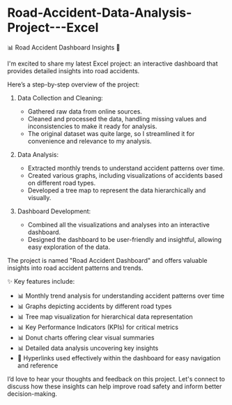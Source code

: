 # Road-Accident-Data-Analysis-Project---Excel

📊 Road Accident Dashboard Insights 🚗

I'm excited to share my latest Excel project: an interactive dashboard that provides detailed insights into road accidents.

Here’s a step-by-step overview of the project:

1. Data Collection and Cleaning:
   - Gathered raw data from online sources.
   - Cleaned and processed the data, handling missing values and inconsistencies to make it ready for analysis.
   - The original dataset was quite large, so I streamlined it for convenience and relevance to my analysis.

2. Data Analysis:
   - Extracted monthly trends to understand accident patterns over time.
   - Created various graphs, including visualizations of accidents based on different road types.
   - Developed a tree map to represent the data hierarchically and visually.

3. Dashboard Development:
   - Combined all the visualizations and analyses into an interactive dashboard.
   - Designed the dashboard to be user-friendly and insightful, allowing easy exploration of the data.

The project is named "Road Accident Dashboard" and offers valuable insights into road accident patterns and trends.

✨ Key features include:

- 📊 Monthly trend analysis for understanding accident patterns over time
- 📊 Graphs depicting accidents by different road types
- 📊 Tree map visualization for hierarchical data representation
- 📊 Key Performance Indicators (KPIs) for critical metrics
- 📊 Donut charts offering clear visual summaries
- 📊 Detailed data analysis uncovering key insights
- 🔗 Hyperlinks used effectively within the dashboard for easy navigation and reference


I’d love to hear your thoughts and feedback on this project. Let's connect to discuss how these insights can help improve road safety and inform better decision-making.

